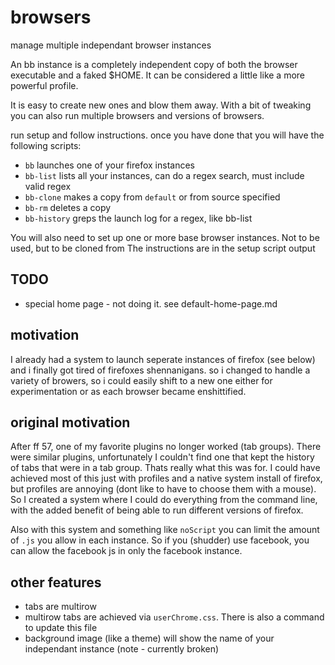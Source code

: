 # browsers
manage multiple independant browser instances

An bb instance is a  completely independent copy of both the browser executable and a faked $HOME.
It can be considered a little like a more powerful profile.

It is easy to create new ones and blow them away. With a bit of tweaking
you can also run multiple browsers and versions of browsers.

run setup and follow instructions. once you have done that you
will have the following scripts:
- `bb`         launches one of your firefox instances
- `bb-list`    lists all your instances, can do a regex search, must include valid regex
- `bb-clone`   makes a copy from `default` or from source specified
- `bb-rm`      deletes a copy
- `bb-history` greps the launch log for a regex, like bb-list

You will also need to set up one or more base browser instances. Not to be used, but to be cloned from
The instructions are in the setup script output

## TODO
- special home page - not doing it. see default-home-page.md

## motivation
I already had a system to launch seperate instances of firefox (see below) and i finally got tired of
firefoxes shennanigans.  so i changed to handle a variety of browers, so i could easily shift to a new one
either for experimentation or as each browser became enshittified.

## original motivation
After ff 57, one of my favorite plugins no longer worked (tab groups). There were similar
plugins, unfortunately I couldn't find one that kept the history of tabs that were in a tab group.
Thats really what this was for. I could have achieved most of this just with profiles and a native
system install of firefox, but profiles are annoying (dont like to have to choose them with a mouse).
So I created a system where I could do everything from the command line, with the added benefit of
being able to run different versions of firefox.

Also with this system and something like `noScript` you can limit the amount of `.js` you allow in each instance.
So if you (shudder) use facebook, you can allow the facebook js in only the facebook instance.

## other features
  - tabs are multirow
  - multirow tabs are achieved via `userChrome.css`. There is also a command to update this file
  - background image (like a theme) will show the name of your independant instance (note - currently broken)



